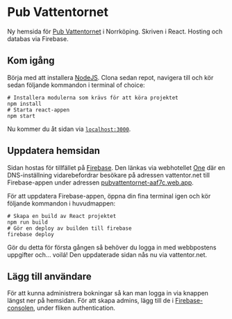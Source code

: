 # Pub Vattentornet
Ny hemsida för [Pub Vattentornet](http://vattentor.net) i Norrköping.
Skriven i React. Hosting och databas via Firebase.

## Kom igång
Börja med att installera [NodeJS](https://nodejs.org/en/).
Clona sedan repot, navigera till och kör sedan följande kommandon i terminal of choice:
``` shell
# Installera modulerna som krävs för att köra projektet
npm install
# Starta react-appen
npm start
```
Nu kommer du åt sidan via [`localhost:3000`](http://localhost:3000).

## Uppdatera hemsidan
Sidan hostas för tillfället på [Firebase](http://firebase.com). Den länkas via webhotellet [One](http://one.com) där en DNS-inställning vidarebefordrar besökare på adressen vattentor.net till Firebase-appen under adressen [pubvattentornet-aaf7c.web.app](https://pubvattentornet-aaf7c.firebaseapp.com/).

För att uppdatera Firebase-appen, öppna din fina terminal igen och kör följande kommandon i huvudmappen: 
``` shell
# Skapa en build av React projektet
npm run build
# Gör en deploy av builden till firebase
firebase deploy
``` 
Gör du detta för första gången så behöver du logga in med webbpostens uppgifter och... voilá! Den uppdaterade sidan nås nu via vattentor.net.

## Lägg till användare
För att kunna administrera bokningar så kan man logga in via knappen längst ner på hemsidan. För att skapa admins, lägg till de i [Firebase-consolen](https://console.firebase.google.com/u/2/project/pubvattentornet-aaf7c/overview), under fliken authentication.